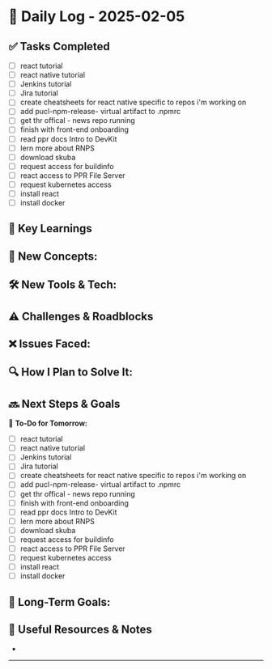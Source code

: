
# 📝 Daily Log - 2025-02-05

## ✅ Tasks Completed
- [ ]  react tutorial
- [ ]  react native tutorial
- [ ]  Jenkins tutorial
- [ ]  Jira tutorial
- [ ]  create cheatsheets for react native specific to repos i'm working on
- [ ]  add pucl-npm-release- virtual artifact to .npmrc
- [ ]  get thr offical - news repo running
- [ ]  finish with front-end onboarding
- [ ]  read ppr docs Intro to DevKit
- [ ]  lern more about RNPS
- [ ]  download skuba
- [ ]  request access for buildinfo
- [ ]  react access to PPR File Server
- [ ]  request kubernetes access
- [ ]  install react
- [ ]  install docker

## 📖 Key Learnings
📌 **New Concepts:**
-

🛠 **New Tools & Tech:**
-

## ⚠️ Challenges & Roadblocks
❌ **Issues Faced:**
-

🔍 **How I Plan to Solve It:**
-

## 🔜 Next Steps & Goals
🎯 **To-Do for Tomorrow:**
- [ ]  react tutorial
- [ ]  react native tutorial
- [ ]  Jenkins tutorial
- [ ]  Jira tutorial
- [ ]  create cheatsheets for react native specific to repos i'm working on
- [ ]  add pucl-npm-release- virtual artifact to .npmrc
- [ ]  get thr offical - news repo running
- [ ]  finish with front-end onboarding
- [ ]  read ppr docs Intro to DevKit
- [ ]  lern more about RNPS
- [ ]  download skuba
- [ ]  request access for buildinfo
- [ ]  react access to PPR File Server
- [ ]  request kubernetes access
- [ ]  install react
- [ ]  install docker

📅 **Long-Term Goals:**
-

## 🔗 Useful Resources & Notes
-

---
